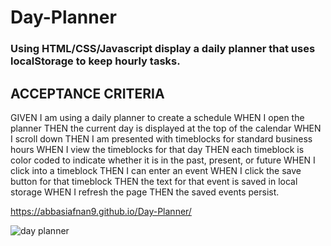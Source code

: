 # Day-Planner

### Using HTML/CSS/Javascript display a daily planner that uses localStorage to keep hourly tasks.




## ACCEPTANCE CRITERIA

GIVEN I am using a daily planner to create a schedule
WHEN I open the planner
THEN the current day is displayed at the top of the calendar
WHEN I scroll down
THEN I am presented with timeblocks for standard business hours
WHEN I view the timeblocks for that day
THEN each timeblock is color coded to indicate whether it is in the past, present, or future
WHEN I click into a timeblock
THEN I can enter an event
WHEN I click the save button for that timeblock
THEN the text for that event is saved in local storage
WHEN I refresh the page
THEN the saved events persist.


https://abbasiafnan9.github.io/Day-Planner/


![day planner](https://user-images.githubusercontent.com/86696292/143084746-33ed886c-659e-4661-a3f7-55831522635c.PNG)
